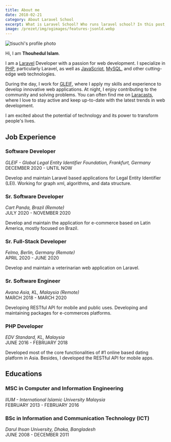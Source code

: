 ```yaml
---
title: About me
date: 2018-02-21
category: About Laravel School
excerpt: What is Laravel School? Who runs laravel school? In this post, I will show you details about it. 
image: /prezet/img/ogimages/features-jsonld.webp
---
```


![tisuchi's profile photo](https://unavatar.io/github/tisuchi)

Hi, I am **Thouhedul Islam**.

I am a [Laravel](https://laravel.com) Developer with a passion for web development. I specialize in [PHP](https://php.net), particularly Laravel, as well as [JavaScript](https://www.javascript.com/), [MySQL](https://www.mysql.com/), and other cutting-edge web technologies.

During the day, I work for [GLEIF](https://www.gleif.org/), where I apply my skills and experience to develop innovative web applications. At night, I enjoy contributing to the community and solving problems. You can often find me on [Laracasts](https://laracasts.com/@tisuchi), where I love to stay active and keep up-to-date with the latest trends in web development.

I am excited about the potential of technology and its power to transform people's lives.


## Job Experience

### Software Developer
*GLEIF - Global Legal Entity Identifier Foundation, Frankfurt, Germany*  
DECEMBER 2020 - UNTIL NOW

Develop and maintain Laravel based applications for Legal Entity Identifier (LEI). Working for graph xml, algorithms, and data structure.

### Sr. Software Developer
*Cart Panda, Brazil (Remote)*  
JULY 2020 - NOVEMBER 2020

Develop and maintain the application for e-commerce based on Latin America, mostly focused on Brazil.

### Sr. Full-Stack Developer
*Felmo, Berlin, Germany (Remote)*  
APRIL 2020 - JUNE 2020

Develop and maintain a veterinarian web application on Laravel.

### Sr. Software Engineer
*Avana Asia, KL, Malaysia (Remote)*  
MARCH 2018 - MARCH 2020

Developing RESTful API for mobile and public uses. Developing and maintaining packages for e-commerces platforms.

### PHP Developer
*EDV Standard, KL, Malaysia*  
JUNE 2016 - FEBRUARY 2018

Developed most of the core functionalities of #1 online based dating platform in Asia. Besides, I developed the RESTful API for mobile apps.

## Educations

### MSC in Computer and Information Engineering
*IIUM - International Islamic University Malaysia*  
FEBRUARY 2013 - FEBRUARY 2016

### BSc in Information and Communication Technology (ICT)
*Darul Ihsan University, Dhaka, Bangladesh*  
JUNE 2008 - DECEMBER 2011
